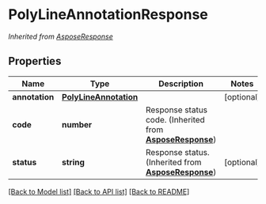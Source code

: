 # PolyLineAnnotationResponse


*Inherited from [AsposeResponse](AsposeResponse.md)*
## Properties
Name | Type | Description | Notes
------------ | ------------- | ------------- | -------------
**annotation** | [**PolyLineAnnotation**](PolyLineAnnotation.md) |  | [optional]
**code** | **number** | Response status code. (Inherited from **[AsposeResponse](AsposeResponse.md)**) | 
**status** | **string** | Response status. (Inherited from **[AsposeResponse](AsposeResponse.md)**) | [optional]

[[Back to Model list]](../README.md#documentation-for-models) [[Back to API list]](../README.md#documentation-for-api-endpoints) [[Back to README]](../README.md)

